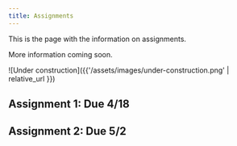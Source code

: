 ```yaml
---
title: Assignments
---
```


This is the page with the information on assignments.

More information coming soon.

![Under construction]({{'/assets/images/under-construction.png' | relative_url }})

## Assignment 1: Due 4/18

## Assignment 2: Due 5/2
